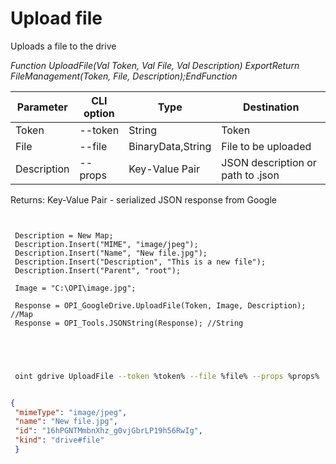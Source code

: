 ﻿---
sidebar_position: 4
---

# Upload file
 Uploads a file to the drive


*Function UploadFile(Val Token, Val File, Val Description) ExportReturn FileManagement(Token, File, Description);EndFunction*

 | Parameter | CLI option | Type | Destination |
 |-|-|-|-|
 | Token | --token | String | Token |
 | File | --file | BinaryData,String | File to be uploaded |
 | Description | --props | Key-Value Pair | JSON description or path to .json |

 
 Returns: Key-Value Pair - serialized JSON response from Google

```bsl title="Code example"
	
 
 Description = New Map;
 Description.Insert("MIME", "image/jpeg");
 Description.Insert("Name", "New file.jpg");
 Description.Insert("Description", "This is a new file");
 Description.Insert("Parent", "root");
 
 Image = "C:\OPI\image.jpg";
 
 Response = OPI_GoogleDrive.UploadFile(Token, Image, Description); //Map
 Response = OPI_Tools.JSONString(Response); //String
 

	
```

```sh title="CLI command example"
 
 oint gdrive UploadFile --token %token% --file %file% --props %props%

```


```json title="Result"

{
 "mimeType": "image/jpeg",
 "name": "New file.jpg",
 "id": "16hPGNTMmbnXhz_g0vjGbrLP19h56RwIg",
 "kind": "drive#file"
 }

```
